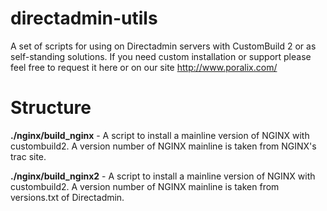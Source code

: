 # directadmin-utils

A set of scripts for using on Directadmin servers with CustomBuild 2 or as self-standing solutions. 
If you need custom installation or support please feel free to request it here or on our site http://www.poralix.com/

# Structure

**./nginx/build_nginx** - A script to install a mainline version of NGINX with custombuild2. 
A version number of NGINX mainline is taken from NGINX's trac site.

**./nginx/build_nginx2** - A script to install a mainline version of NGINX with custombuild2. 
A version number of NGINX mainline is taken from versions.txt of Directadmin.
